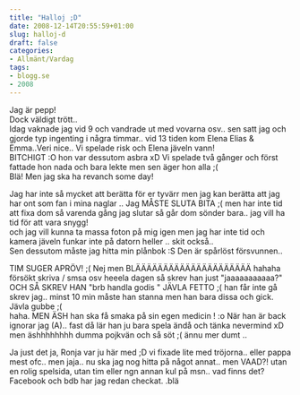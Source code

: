 ```yaml
---
title: "Halloj ;D"
date: 2008-12-14T20:55:59+01:00
slug: halloj-d
draft: false
categories:
- Allmänt/Vardag
tags:
- blogg.se
- 2008
---
```

Jag är pepp!  
Dock väldigt trött..  
Idag vaknade jag vid 9 och vandrade ut med vovarna osv.. sen satt jag och gjorde typ ingenting i några timmar.. vid 13 tiden kom Elena Elias & Emma..Veri nice.. Vi spelade risk och Elena jäveln vann!  
BITCHIGT :O hon var dessutom asbra xD Vi spelade två gånger och först fattade hon nada och bara lekte men sen äger hon alla ;(  
Blä! Men jag ska ha revanch some day!  
  
Jag har inte så mycket att berätta för er tyvärr men jag kan berätta att jag har ont som fan i mina naglar .. Jag MÅSTE SLUTA BITA ;( men har inte tid att fixa dom så varenda gång jag slutar så går dom sönder bara.. jag vill ha tid för att vara snygg!  
och jag vill kunna ta massa foton på mig igen men jag har inte tid och kamera jäveln funkar inte på datorn heller .. skit också..  
Sen dessutom måste jag hitta min plånbok :S Den är spårlöst försvunnen..  
  
TIM SUGER APRÖV! ;( Nej men BLÄÄÄÄÄÄÄÄÄÄÄÄÄÄÄÄÄÄÄÄÄ hahaha försökt skriva / smsa osv heeela dagen så skrev han just "jaaaaaaaaaaa?" OCH SÅ SKREV HAN "brb handla godis " JÄVLA FETTO ;( han får inte gå skrev jag.. minst 10 min måste han stanna men han bara dissa och gick. Jävla gubbe ;(  
haha. MEN ÄSH han ska få smaka på sin egen medicin ! :o När han är back ignorar jag (A).. fast då lär han ju bara spela ändå och tänka nevermind xD  
men äshhhhhhhh dumma pojkvän och så söt ;( ännu mer dumt ..  
  
Ja just det ja, Ronja var ju här med ;D vi fixade lite med tröjorna.. eller pappa mest ofc.. men jaja.. nu ska jag nog hitta på något annat.. men VAAD?! utan en rolig spelsida, utan tim eller ngn annan kul på msn.. vad finns det? Facebook och bdb har jag redan checkat. .blä